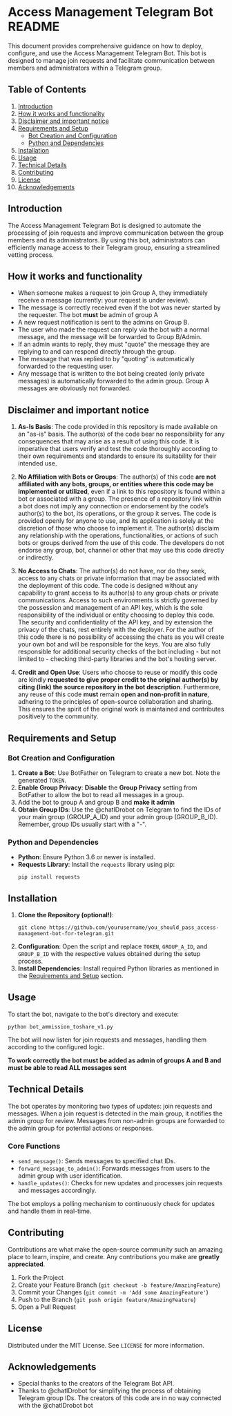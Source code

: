 
# Access Management Telegram Bot README

This document provides comprehensive guidance on how to deploy, configure, and use the Access Management Telegram Bot. This bot is designed to manage join requests and facilitate communication between members and administrators within a Telegram group.

## Table of Contents
1. [Introduction](#introduction)
2. [How it works and functionality](#How-it-works-and-functionality)
3. [Disclaimer and important notice](#Disclaimer-and-important-notice)
4. [Requirements and Setup](#requirements-and-setup)
   - [Bot Creation and Configuration](#bot-creation-and-configuration)
   - [Python and Dependencies](#python-and-dependencies)
5. [Installation](#installation)
6. [Usage](#usage)
7. [Technical Details](#technical-details)
8. [Contributing](#contributing)
9. [License](#license)
10. [Acknowledgements](#acknowledgements)

## Introduction

The Access Management Telegram Bot is designed to automate the processing of join requests and improve communication between the group members and its administrators. By using this bot, administrators can efficiently manage access to their Telegram group, ensuring a streamlined vetting process.

## How it works and functionality

- When someone makes a request to join Group A, they immediately receive a message (currently: your request is under review).
- The message is correctly received even if the bot was never started by the requester. The bot **must** be admin of group A
- A new request notification is sent to the admins on Group B.
- The user who made the request can reply via the bot with a normal message, and the message will be forwarded to Group B/Admin.
- If an admin wants to reply, they must "quote" the message they are replying to and can respond directly through the group.
- The message that was replied to by "quoting" is automatically forwarded to the requesting user.
- Any message that is written to the bot being created (only private messages) is automatically forwarded to the admin group. Group A messages are obviously not forwarded.

## Disclaimer and important notice

1. **As-Is Basis**: The code provided in this repository is made available on an "as-is" basis. The author(s) of the code bear no responsibility for any consequences that may arise as a result of using this code. It is imperative that users verify and test the code thoroughly according to their own requirements and standards to ensure its suitability for their intended use.

2. **No Affiliation with Bots or Groups**: The author(s) of this code **are not affiliated with any bots, groups, or entities where this code may be implemented or utilized**, even if a link to this repository is found within a bot or associated with a group. The presence of a repository link within a bot does not imply any connection or endorsement by the code’s author(s) to the bot, its operations, or the group it serves. The code is provided openly for anyone to use, and its application is solely at the discretion of those who choose to implement it. The author(s) disclaim any relationship with the operations, functionalities, or actions of such bots or groups derived from the use of this code. The developers do not endorse any group, bot, channel or other that may use this code directly or indirectly.

3. **No Access to Chats**: The author(s) do not have, nor do they seek, access to any chats or private information that may be associated with the deployment of this code. The code is designed without any capability to grant access to its author(s) to any group chats or private communications. Access to such environments is strictly governed by the possession and management of an API key, which is the sole responsibility of the individual or entity choosing to deploy this code. The security and confidentiality of the API key, and by extension the privacy of the chats, rest entirely with the deployer.
For the author of this code there is no possibility of accessing the chats as you will create your own bot and will be responsible for the keys. You are also fully responsible for additional security checks of the bot including - but not limited to - checking third-party libraries and the bot's hosting server.

5. **Credit and Open Use**: Users who choose to reuse or modify this code are kindly **requested to give proper credit to the original author(s) by citing (link) the source repository in the bot description**. Furthermore, any reuse of this code **must** remain **open and non-profit in nature**, 
adhering to the principles of open-source collaboration and sharing. This ensures the spirit of the original work is maintained and contributes positively to the community.


## Requirements and Setup

### Bot Creation and Configuration
1. **Create a Bot**: Use BotFather on Telegram to create a new bot. Note the generated `TOKEN`.
2. **Enable Group Privacy**: **Disable** the **Group Privacy** setting from BotFather to allow the bot to read all messages in a group.
3. Add the bot to group A and group B and **make it admin**
4. **Obtain Group IDs**: Use the @chatIDrobot on Telegram to find the IDs of your main group (GROUP_A_ID) and your admin group (GROUP_B_ID). Remember, group IDs usually start with a "-".

### Python and Dependencies
- **Python**: Ensure Python 3.6 or newer is installed.
- **Requests Library**: Install the `requests` library using pip:
  ```
  pip install requests
  ```

## Installation

1. **Clone the Repository (optional!)**: 
   ```
   git clone https://github.com/yourusername/you_should_pass_access-management-bot-for-telegram.git
   ```
2. **Configuration**: Open the script and replace `TOKEN`, `GROUP_A_ID`, and `GROUP_B_ID` with the respective values obtained during the setup process.
3. **Install Dependencies**: Install required Python libraries as mentioned in the [Requirements and Setup](#requirements-and-setup) section.

## Usage

To start the bot, navigate to the bot's directory and execute:
```
python bot_ammission_toshare_v1.py
```
The bot will now listen for join requests and messages, handling them according to the configured logic.

**To work correctly the bot must be added as admin of groups A and B and must be able to read ALL messages sent**

## Technical Details

The bot operates by monitoring two types of updates: join requests and messages. When a join request is detected in the main group, it notifies the admin group for review. Messages from non-admin groups are forwarded to the admin group for potential actions or responses.

### Core Functions
- `send_message()`: Sends messages to specified chat IDs.
- `forward_message_to_admin()`: Forwards messages from users to the admin group with user identification.
- `handle_updates()`: Checks for new updates and processes join requests and messages accordingly.

The bot employs a polling mechanism to continuously check for updates and handle them in real-time.

## Contributing

Contributions are what make the open-source community such an amazing place to learn, inspire, and create. Any contributions you make are **greatly appreciated**.

1. Fork the Project
2. Create your Feature Branch (`git checkout -b feature/AmazingFeature`)
3. Commit your Changes (`git commit -m 'Add some AmazingFeature'`)
4. Push to the Branch (`git push origin feature/AmazingFeature`)
5. Open a Pull Request

## License

Distributed under the MIT License. See `LICENSE` for more information.

## Acknowledgements

- Special thanks to the creators of the Telegram Bot API.
- Thanks to @chatIDrobot for simplifying the process of obtaining Telegram group IDs. The creators of this code are in no way connected with the @chatIDrobot bot
